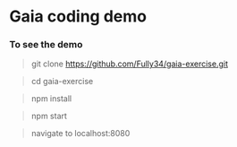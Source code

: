 # Gaia coding demo


### To see the demo
> git clone https://github.com/Fully34/gaia-exercise.git

> cd gaia-exercise

> npm install

> npm start

> navigate to localhost:8080